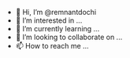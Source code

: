 - 👋 Hi, I’m @remnantdochi
- 👀 I’m interested in ...
- 🌱 I’m currently learning ...
- 💞️ I’m looking to collaborate on ...
- 📫 How to reach me ...

<!---
remnantdochi/remnantdochi is a ✨ special ✨ repository because its `README.md` (this file) appears on your GitHub profile.
You can click the Preview link to take a look at your changes.
--->
